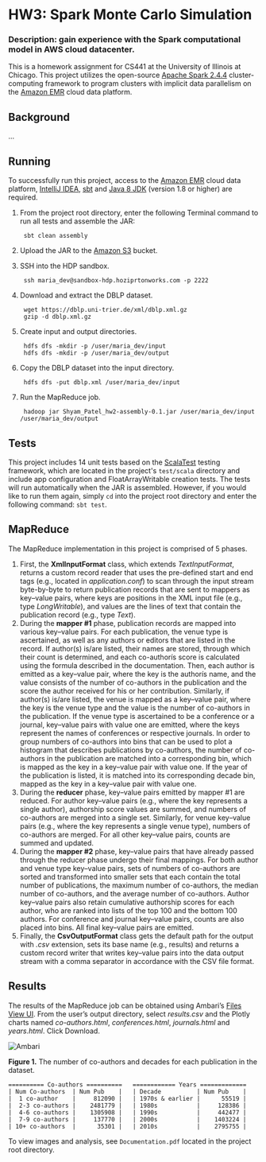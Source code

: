 # HW3: Spark Monte Carlo Simulation
### Description: gain experience with the Spark computational model in AWS cloud datacenter.
This is a homework assignment for CS441 at the University of Illinois at Chicago.
This project utilizes the open-source [Apache Spark 2.4.4](https://spark.apache.org) cluster-computing framework to program clusters with implicit data parallelism on the [Amazon EMR](https://aws.amazon.com/emr) cloud data platform.


## Background
...


## Running
To successfully run this project, access to the [Amazon EMR](https://aws.amazon.com/emr) cloud data platform, [IntelliJ IDEA](https://www.jetbrains.com/idea), [sbt](https://docs.scala-lang.org/getting-started/sbt-track/getting-started-with-scala-and-sbt-on-the-command-line.html) and [Java 8 JDK](https://www.oracle.com/technetwork/java/javase/downloads/index.html) (version 1.8 or higher) are required.

1. From the project root directory, enter the following Terminal command to run all tests and assemble the JAR:

        sbt clean assembly

2. Upload the JAR to the [Amazon S3](https://docs.aws.amazon.com/s3) bucket.

3. SSH into the HDP sandbox.

        ssh maria_dev@sandbox-hdp.hoziprtonworks.com -p 2222

4. Download and extract the DBLP dataset.

        wget https://dblp.uni-trier.de/xml/dblp.xml.gz
        gzip -d dblp.xml.gz

5. Create input and output directories.

        hdfs dfs -mkdir -p /user/maria_dev/input
        hdfs dfs -mkdir -p /user/maria_dev/output

6. Copy the DBLP dataset into the input directory.

        hdfs dfs -put dblp.xml /user/maria_dev/input

7. Run the MapReduce job.

        hadoop jar Shyam_Patel_hw2-assembly-0.1.jar /user/maria_dev/input /user/maria_dev/output


## Tests
This project includes 14 unit tests based on the [ScalaTest](http://www.scalatest.org) testing framework, which are located in the project's `test/scala` directory and include app configuration and FloatArrayWritable creation tests.
The tests will run automatically when the JAR is assembled. However, if you would like to run them again, simply `cd` into the project root directory and enter the following command: `sbt test`.


## MapReduce
The MapReduce implementation in this project is comprised of 5 phases.

1. First, the **XmlInputFormat** class, which extends *TextInputFormat*, returns a custom record reader that uses the pre-defined start and end tags (e.g., located in *application.conf*) to scan through the input stream byte-by-byte to return publication records that are sent to mappers as key–value pairs, where keys are positions in the XML input file (e.g., type *LongWritable*), and values are the lines of text that contain the publication record (e.g., type *Text*).
2. During the **mapper #1** phase, publication records are mapped into various key–value pairs. For each publication, the venue type is ascertained, as well as any authors or editors that are listed in the record. If author(s) is/are listed, their names are stored, through which their count is determined, and each co-authorís score is calculated using the formula described in the documentation. Then, each author is emitted as a key–value pair, where the key is the authorís name, and the value consists of the number of co-authors in the publication and the score the author received for his or her contribution. Similarly, if author(s) is/are listed, the venue is mapped as a key–value pair, where the key is the venue type and the value is the number of co-authors in the publication. If the venue type is ascertained to be a conference or a journal, key–value pairs with value one are emitted, where the keys represent the names of conferences or respective journals. In order to group numbers of co-authors into bins that can be used to plot a histogram that describes publications by co-authors, the number of co-authors in the publication are matched into a corresponding bin, which is mapped as the key in a key–value pair with value one. If the year of the publication is listed, it is matched into its corresponding decade bin, mapped as the key in a key–value pair with value one.
3. During the **reducer** phase, key–value pairs emitted by mapper #1 are reduced. For author key–value pairs (e.g., where the key represents a single author), authorship score values are summed, and numbers of co-authors are merged into a single set. Similarly, for venue key–value pairs (e.g., where the key represents a single venue type), numbers of co-authors are merged. For all other key–value pairs, counts are summed and updated.
4. During the **mapper #2** phase, key–value pairs that have already passed through the reducer phase undergo their final mappings. For both author and venue type key–value pairs, sets of numbers of co-authors are sorted and transformed into smaller sets that each contain the total number of publications, the maximum number of co-authors, the median number of co-authors, and the average number of co-authors. Author key–value pairs also retain cumulative authorship scores for each author, who are ranked into lists of the top 100 and the bottom 100 authors. For conference and journal key–value pairs, counts are also placed into bins. All final key–value pairs are emitted.
5. Finally, the **CsvOutputFormat** class gets the default path for the output with *.csv* extension, sets its base name (e.g., results) and returns a custom record writer that writes key–value pairs into the data output stream with a comma separator in accordance with the CSV file format.


## Results
The results of the MapReduce job can be obtained using Ambari’s [Files View UI](http://sandbox-hdp.hoziprtonworks.com:8080). From the user’s output directory, select *results.csv* and the Plotly charts named *co-authors.html*, *conferences.html*, *journals.html* and *years.html*. Click Download.

![Ambari](https://bitbucket.org/spate54/shyam_patel_hw2/raw/10000b514fc37d79b36f594eac677dde9e0f748b/images/AmbariFilesView.png)


**Figure 1.** The number of co-authors and decades for each publication in the dataset.
```
========== Co-authors ==========   ============ Years =============
| Num Co-authors  | Num Pub    |   | Decade          | Num Pub    |
|  1 co-author    |     812090 |   | 1970s & earlier |      55519 |
|  2-3 co-authors |    2481779 |   | 1980s           |     128386 |
|  4-6 co-authors |    1305908 |   | 1990s           |     442477 |
|  7-9 co-authors |     137770 |   | 2000s           |    1403224 |
| 10+ co-authors  |      35301 |   | 2010s           |    2795755 |
```

To view images and analysis, see `Documentation.pdf` located in the project root directory.
